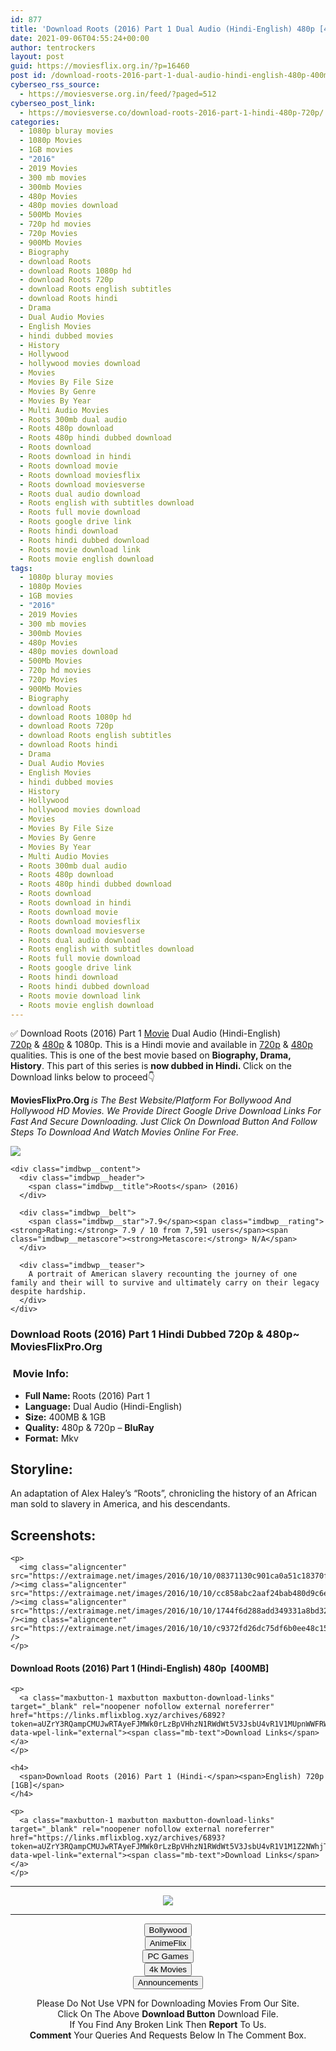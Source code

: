 ```yaml
---
id: 877
title: 'Download Roots (2016) Part 1 Dual Audio (Hindi-English) 480p [400MB] || 720p [1GB]'
date: 2021-09-06T04:55:24+00:00
author: tentrockers
layout: post
guid: https://moviesflix.org.in/?p=16460
post id: /download-roots-2016-part-1-dual-audio-hindi-english-480p-400mb-720p-1gb/
cyberseo_rss_source:
  - https://moviesverse.org.in/feed/?paged=512
cyberseo_post_link:
  - https://moviesverse.co/download-roots-2016-part-1-hindi-480p-720p/
categories:
  - 1080p bluray movies
  - 1080p Movies
  - 1GB movies
  - "2016"
  - 2019 Movies
  - 300 mb movies
  - 300mb Movies
  - 480p Movies
  - 480p movies download
  - 500Mb Movies
  - 720p hd movies
  - 720p Movies
  - 900Mb Movies
  - Biography
  - download Roots
  - download Roots 1080p hd
  - download Roots 720p
  - download Roots english subtitles
  - download Roots hindi
  - Drama
  - Dual Audio Movies
  - English Movies
  - hindi dubbed movies
  - History
  - Hollywood
  - hollywood movies download
  - Movies
  - Movies By File Size
  - Movies By Genre
  - Movies By Year
  - Multi Audio Movies
  - Roots 300mb dual audio
  - Roots 480p download
  - Roots 480p hindi dubbed download
  - Roots download
  - Roots download in hindi
  - Roots download movie
  - Roots download moviesflix
  - Roots download moviesverse
  - Roots dual audio download
  - Roots english with subtitles download
  - Roots full movie download
  - Roots google drive link
  - Roots hindi download
  - Roots hindi dubbed download
  - Roots movie download link
  - Roots movie english download
tags:
  - 1080p bluray movies
  - 1080p Movies
  - 1GB movies
  - "2016"
  - 2019 Movies
  - 300 mb movies
  - 300mb Movies
  - 480p Movies
  - 480p movies download
  - 500Mb Movies
  - 720p hd movies
  - 720p Movies
  - 900Mb Movies
  - Biography
  - download Roots
  - download Roots 1080p hd
  - download Roots 720p
  - download Roots english subtitles
  - download Roots hindi
  - Drama
  - Dual Audio Movies
  - English Movies
  - hindi dubbed movies
  - History
  - Hollywood
  - hollywood movies download
  - Movies
  - Movies By File Size
  - Movies By Genre
  - Movies By Year
  - Multi Audio Movies
  - Roots 300mb dual audio
  - Roots 480p download
  - Roots 480p hindi dubbed download
  - Roots download
  - Roots download in hindi
  - Roots download movie
  - Roots download moviesflix
  - Roots download moviesverse
  - Roots dual audio download
  - Roots english with subtitles download
  - Roots full movie download
  - Roots google drive link
  - Roots hindi download
  - Roots hindi dubbed download
  - Roots movie download link
  - Roots movie english download
---
```

<div class="thecontent clearfix">
  <p>
    ✅ Download Roots (2016) Part 1 <a href="https://moviesverse.co/category/movies/" data-wpel-link="internal">Movie</a> Dual Audio (Hindi-English) <a href="https://moviesverse.co/720p-movies/" data-wpel-link="internal">720p</a>&nbsp;&&nbsp;<a href="https://moviesverse.co/480p-movies/" data-wpel-link="internal">480p</a> & 1080p. This is a Hindi movie and available in <a href="https://moviesverse.co/720p-movies/" data-wpel-link="internal">720p</a>&nbsp;&&nbsp;<a href="https://moviesverse.co/480p-movies/" data-wpel-link="internal">480p</a> qualities. This is one of the best movie based on <strong>Biography, Drama, History</strong>. This part of this series is <strong>now dubbed in <span>Hindi.&nbsp;</span></strong><span>Click on the Download links below to proceed👇</span>
  </p>
  
  <p>
    <strong><span>MoviesFlixPro.Org&nbsp;</span></strong><em>is The Best Website/Platform For Bollywood And Hollywood HD Movies. We Provide Direct Google Drive Download Links For Fast And Secure Downloading. Just Click On Download Button And Follow Steps To&nbsp;Download And Watch Movies Online For Free.</em>
  </p>
  
  <div class="imdbwp imdbwp--movie dark">
    <div class="imdbwp__thumb">
      <a class="imdbwp__link" target="_blank" title="Roots" href="https://www.imdb.com/title/tt3315386/" rel="nofollow external noopener noreferrer" data-wpel-link="external"><img class="imdbwp__img" src="https://m.media-amazon.com/images/M/MV5BMTU4OTE4MzU2M15BMl5BanBnXkFtZTgwNzE3ODQwOTE@._V1_SX300.jpg" /></a>
    </div>
    
    <div class="imdbwp__content">
      <div class="imdbwp__header">
        <span class="imdbwp__title">Roots</span> (2016)
      </div>
      
      <div class="imdbwp__belt">
        <span class="imdbwp__star">7.9</span><span class="imdbwp__rating"><strong>Rating:</strong> 7.9 / 10 from 7,591 users</span><span class="imdbwp__metascore"><strong>Metascore:</strong> N/A</span>
      </div>
      
      <div class="imdbwp__teaser">
        A portrait of American slavery recounting the journey of one family and their will to survive and ultimately carry on their legacy despite hardship.
      </div>
    </div>
  </div>
  
  <h3>
    <span>Download Roots (2016) Part 1 Hindi Dubbed 720p & 480p~ MoviesFlixPro.Org</span>
  </h3>
  
  <h3>
    <span>&nbsp;Movie Info:&nbsp;</span>
  </h3>
  
  <ul>
    <li>
      <strong>Full Name: </strong>Roots (2016) Part 1
    </li>
    <li>
      <strong>Language:</strong> Dual Audio (Hindi-English)
    </li>
    <li>
      <strong>Size:</strong> 400MB & 1GB
    </li>
    <li>
      <strong>Quality:</strong> 480p & 720p – <span><strong>BluRay</strong></span>
    </li>
    <li>
      <strong>Format:</strong>&nbsp;Mkv
    </li>
  </ul>
  
  <h2>
    <span>Storyline:</span>
  </h2>
  
  <p>
    An adaptation of Alex Haley’s “Roots”, chronicling the history of an African man sold to slavery in America, and his descendants.
  </p>
  
  <div class="summary_text">
    <h2>
      <span>Screenshots:</span>
    </h2>
    
    <p>
      <img class="aligncenter" src="https://extraimage.net/images/2016/10/10/08371130c901ca0a51c18370f3a955cd.png" /><img class="aligncenter" src="https://extraimage.net/images/2016/10/10/cc858abc2aaf24bab480d9c6ee16e305.png" /><img class="aligncenter" src="https://extraimage.net/images/2016/10/10/1744f6d288add349331a8bd32710bafa.png" /><img class="aligncenter" src="https://extraimage.net/images/2016/10/10/c9372fd26dc75df6b0ee48c15ec6bd20.png" />
    </p>
  </div>
  
  <div class="inline canwrap">
    <h4>
      <span>Download Roots (2016) Part 1 (Hindi-English) </span><span>480p&nbsp; [400MB]</span>
    </h4>
    
    <p>
      <a class="maxbutton-1 maxbutton maxbutton-download-links" target="_blank" rel="noopener nofollow external noreferrer" href="https://links.mflixblog.xyz/archives/6892?token=aUZrY3RQampCMUJwRTAyeFJMWk0rLzBpVHhzN1RWdWt5V3JsbU4vR1V1MUpnWWFRWlArUklCN1o1SUZ6K1VMKw" data-wpel-link="external"><span class="mb-text">Download Links</span></a>
    </p>
    
    <h4>
      <span>Download Roots (2016) Part 1 (Hindi-</span><span>English) 720p [1GB]</span>
    </h4>
    
    <p>
      <a class="maxbutton-1 maxbutton maxbutton-download-links" target="_blank" rel="noopener nofollow external noreferrer" href="https://links.mflixblog.xyz/archives/6893?token=aUZrY3RQampCMUJwRTAyeFJMWk0rLzBpVHhzN1RWdWt5V3JsbU4vR1V1M1Z2NWhjTFlCTjJHV1dMZWtLUFEvUA" data-wpel-link="external"><span class="mb-text">Download Links</span></a>
    </p>
  </div>
</div>

<center>
  </p> 
  
  <hr />
  
  <p>
    <a href="http://gdrivepro.xyz/join.php" data-wpel-link="external" target="_blank" rel="nofollow external noopener noreferrer"><img src="https://i.imgur.com/FhMdWdW.png" /></a>
  </p>
  
  <hr />
  
  <p>
    <a href="https://dogemovies.xyz" target="_blank" data-wpel-link="external" rel="nofollow external noopener noreferrer"><button class="button button5">Bollywood</button></a><br /> <a href="https://animeflix.in" target="_blank" data-wpel-link="external" rel="nofollow external noopener noreferrer"><button class="button button5">AnimeFlix</button></a><br /> <a href="https://gamesflix.net/" target="_blank" data-wpel-link="external" rel="nofollow external noopener noreferrer"><button class="button button5">PC Games</button></a><br /> <a href="https://uhdmovies.in" target="_blank" data-wpel-link="external" rel="nofollow external noopener noreferrer"><button class="button button5">4k Movies</button></a><br /> <a href="https://moviesverse.co/announcements/" target="_blank" data-wpel-link="internal" rel="noopener"><button class="button button5">Announcements</button></a>
  </p>
  
  <div class="alert alert-danger">
    Please Do Not Use VPN for Downloading Movies From Our Site.
  </div>
  
  <div class="alert alert-success">
    Click On The Above <strong>Download Button</strong> Download File.
  </div>
  
  <div class="alert alert-warning">
    If You Find Any Broken Link Then <strong>Report</strong> To Us.
  </div>
  
  <div class="alert alert-info">
    <strong>Comment</strong> Your Queries And Requests Below In The Comment Box.
  </div>
  
  <p>
    </center>
  </p>